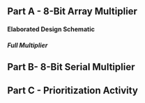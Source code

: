 ## Part A - 8-Bit Array Multiplier
#### Elaborated Design Schematic
##### Full Multiplier
## Part B-  8-Bit Serial Multiplier

## Part C - Prioritization Activity
